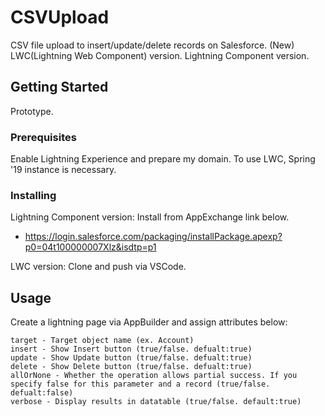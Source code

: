 # CSVUpload

CSV file upload to insert/update/delete records on Salesforce.
(New) LWC(Lightning Web Component) version.
Lightning Component version.

## Getting Started

Prototype.

### Prerequisites

Enable Lightning Experience and prepare my domain.
To use LWC, Spring '19 instance is necessary.

### Installing

Lightning Component version:
Install from AppExchange link below.
* https://login.salesforce.com/packaging/installPackage.apexp?p0=04t100000007Xlz&isdtp=p1

LWC version: 
Clone and push via VSCode.

## Usage
Create a lightning page via AppBuilder and assign attributes below:
```
target - Target object name (ex. Account)
insert - Show Insert button (true/false. defualt:true)
update - Show Update button (true/false. defualt:true)
delete - Show Delete button (true/false. defualt:true)
allOrNone - Whether the operation allows partial success. If you specify false for this parameter and a record (true/false. defualt:false)
verbose - Display results in datatable (true/false. default:true)
```

